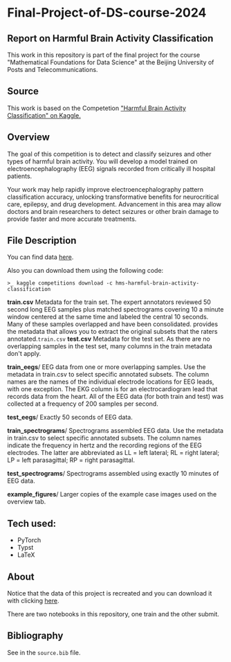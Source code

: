 # Final-Project-of-DS-course-2024
## Report on Harmful Brain Activity Classification
This work in this repository is part of the final project for the course "Mathematical Foundations for Data Science" at the Beijing University of Posts and Telecommunications.
## Source
This work is based on the Competetion ["Harmful Brain Activity Classification" on Kaggle.](https://www.kaggle.com/competitions/hms-harmful-brain-activity-classification)

## Overview
The goal of this competition is to detect and classify seizures and other types of harmful brain activity. You will develop a model trained on electroencephalography (EEG) signals recorded from critically ill hospital patients.

Your work may help rapidly improve electroencephalography pattern classification accuracy, unlocking transformative benefits for neurocritical care, epilepsy, and drug development. Advancement in this area may allow doctors and brain researchers to detect seizures or other brain damage to provide faster and more accurate treatments.

## File Description
You can find data  [here](https://www.kaggle.com/competitions/hms-harmful-brain-activity-classification/data).

Also you can download them using the following code:

```
>_ kaggle competitions download -c hms-harmful-brain-activity-classification
```
**train.csv** Metadata for the train set. The expert annotators reviewed 50 second long EEG samples plus matched spectrograms covering 10 a minute window centered at the same time and labeled the central 10 seconds. Many of these samples overlapped and have been consolidated. provides the metadata that allows you to extract the original subsets that the raters annotated.`train.csv`
**test.csv** Metadata for the test set. As there are no overlapping samples in the test set, many columns in the train metadata don't apply.

**train_eegs**/ EEG data from one or more overlapping samples. Use the metadata in train.csv to select specific annotated subsets. The column names are the names of the individual electrode locations for EEG leads, with one exception. The EKG column is for an electrocardiogram lead that records data from the heart. All of the EEG data (for both train and test) was collected at a frequency of 200 samples per second.

**test_eegs**/ Exactly 50 seconds of EEG data.

**train_spectrograms**/ Spectrograms assembled EEG data. Use the metadata in train.csv to select specific annotated subsets. The column names indicate the frequency in hertz and the recording regions of the EEG electrodes. The latter are abbreviated as LL = left lateral; RL = right lateral; LP = left parasagittal; RP = right parasagittal.

**test_spectrograms**/ Spectrograms assembled using exactly 10 minutes of EEG data.

**example_figures**/ Larger copies of the example case images used on the overview tab.

## Tech used:
- PyTorch
- Typst
- LaTeX

## About
Notice that the data of this project is recreated and you can download it with clicking [here](https://pan.baidu.com/s/1QTXUrQwJIQiYhzX_ZVM43Q?pwd=e604 
).

There are two notebooks in this repository, one train and the other submit.

## Bibliography
See in the `source.bib` file.
